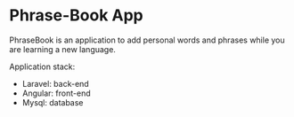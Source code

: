 # Phrase-Book App
PhraseBook is an application to add personal words and phrases while you are learning a new language.

Application stack:
- Laravel: back-end
- Angular: front-end
- Mysql: database 
